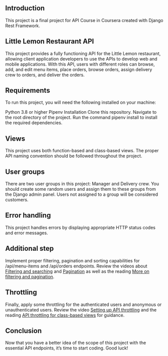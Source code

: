 ## Introduction

This project is a final project for API Course in Coursera created with Django Rest Framework. 

## Little Lemon Restaurant API
This project provides a fully functioning API for the Little Lemon restaurant, allowing client application developers to use the APIs to develop web and mobile applications. With this API, users with different roles can browse, add, and edit menu items, place orders, browse orders, assign delivery crew to orders, and deliver the orders.

## Requirements
To run this project, you will need the following installed on your machine:

Python 3.8 or higher
Pipenv
Installation
Clone this repository.
Navigate to the root directory of the project.
Run the command pipenv install to install the required dependencies.


## Views
This project uses both function-based and class-based views. The proper API naming convention should be followed throughout the project.

## User groups
There are two user groups in this project: Manager and Delivery crew. You should create some random users and assign them to these groups from the Django admin panel. Users not assigned to a group will be considered customers.

## Error handling
This project handles errors by displaying appropriate HTTP status codes and error messages.

## Additional step

Implement proper filtering, pagination and sorting capabilities for /api/menu-items and /api/orders endpoints. Review the videos about [Filtering and searching](https://www.coursera.org/teach/apis/g98MzcdAEeyduw6ktL3Xvw/content/item/lecture/h7QUx/video-subtitles) and [Pagination](https://www.coursera.org/teach/apis/g98MzcdAEeyduw6ktL3Xvw/content/item/lecture/mEYFj/video-subtitles) as well as the reading [More on filtering and pagination](https://www.coursera.org/teach/apis/g98MzcdAEeyduw6ktL3Xvw/content/item/supplement/oCL3M).

## Throttling

Finally, apply some throttling for the authenticated users and anonymous or unauthenticated users. Review the video [Setting up API throttling](https://www.coursera.org/teach/apis/g98MzcdAEeyduw6ktL3Xvw/content/item/lecture/rPE4B/video-subtitles) and the reading [API throttling for class-based views](https://www.coursera.org/teach/apis/g98MzcdAEeyduw6ktL3Xvw/content/item/supplement/1h6WO) for guidance.

## Conclusion

Now that you have a better idea of the scope of this project with the essential API endpoints, it’s time to start coding. Good luck!